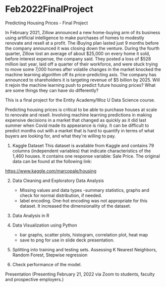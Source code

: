 # Feb2022FinalProject
Predicting Housing Prices - Final Project

In February 2021, Zillow announced a new home-buying arm of its business using artificial intelligence to make purchases of homes to modestly renovate and resell at a profit. The iBuying plan lasted just 9 months before the company announced it was closing down the venture. During the fourth quarter, Zillow lost an average of about $25,000 on every home it sold, before interest expense, the company said. They posted a loss of $528 million last year, laid off a quarter of their workforce, and were stuck trying to move some 7,000 homes after volatile changes in the market knocked the machine learning algorithm off its price-predicting axis.
 The company has announced to shareholders it is targeting revenue of $5 billion by 2025. Will it rejoin the machine learning push to predict future housing prices? What are some things they can have do differently? 

This is a final project for the Entity Academy/Woz U Data Science course. 

Predicting housing prices is critical to be able to purchase houses at scale to renovate and resell. Involving machine learning predictions in making expensive decisions in a market that changed as quickly as it did last summer when Covid made its appearance is risky. It can be difficult to predict months out with a market that is hard to quantify in terms of what buyers are looking for, and what they're willing to pay. 

1. Kaggle Dataset 
This dataset is available from Kaggle and contains 79 columns (independent variables) that indicate characteristics of the 1,460 houses. It contains one response variable: Sale Price. 
The original data can be found at the following link: 

https://www.kaggle.com/marcopale/housing


2. Data Cleaning and Exploratory Data Analysis
    - Missing values and data types
    -summary statistics, graphs and check for normal distribution, if needed.
    - label encoding. One-hot encoding was not appropriate for this dataset. It increased the dimensionality of the dataset. 
3. Data Analysis in R

4. Data Visualization using Python
    - bar graphs, scatter plots, histogram, correlation plot, heat map
    - save to png for use in slide deck presentation.


5. Splitting into training and testing sets. Assessing K Nearest Neighbors, Random Forest, Stepwise regression

6. Check performance of the model. 

Presentation
(Presenting February 21, 2022 via Zoom to students, faculty and prospective employers.)